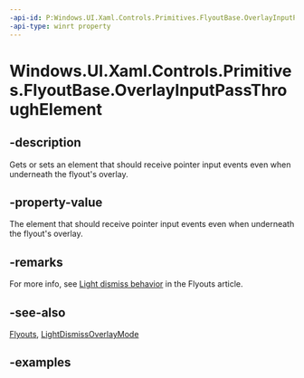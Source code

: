 ```yaml
---
-api-id: P:Windows.UI.Xaml.Controls.Primitives.FlyoutBase.OverlayInputPassThroughElement
-api-type: winrt property
---
```


<!-- Property syntax.
public DependencyObject OverlayInputPassThroughElement { get;  set; }
-->

# Windows.UI.Xaml.Controls.Primitives.FlyoutBase.OverlayInputPassThroughElement

## -description

Gets or sets an element that should receive pointer input events even when underneath the flyout's overlay. 



## -property-value

The element that should receive pointer input events even when underneath the flyout's overlay.

## -remarks

For more info, see [Light dismiss behavior](/windows/uwp/design/controls-and-patterns/dialogs-and-flyouts/flyouts#light-dismiss-behavior) in the Flyouts article.

## -see-also

[Flyouts](/windows/uwp/design/controls-and-patterns/dialogs-and-flyouts/flyouts), [LightDismissOverlayMode](flyoutbase_lightdismissoverlaymode.md)

## -examples

